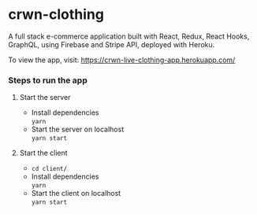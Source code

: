 # crwn-clothing

A full stack e-commerce application built with React, Redux, React Hooks, GraphQL, using Firebase and Stripe API, deployed with Heroku. 

To view the app, visit: https://crwn-live-clothing-app.herokuapp.com/ 

[//]: <E-commerce app built with React, Redux, Styled-Components. Runs on an express server with Firebase Firestore for dynamic data storage and authentication. Stripe integration for payments.>

### Steps to run the app 
1. Start the server  
    - Install dependencies  
    `yarn`  
    - Start the server on localhost  
    `yarn start`  

2. Start the client  
    - `cd client/`   
    - Install dependencies  
    `yarn`  
    - Start the client on localhost  
    `yarn start`  

